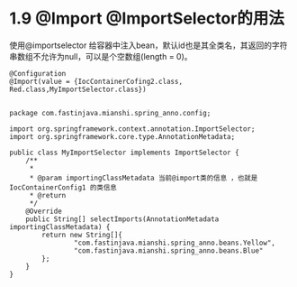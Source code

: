 # 1.9 @Import @ImportSelector的用法


使用@importselector 给容器中注入bean，默认id也是其全类名，其返回的字符串数组不允许为null，可以是个空数组(length = 0)。

```
@Configuration
@Import(value = {IocContainerCofing2.class, Red.class,MyImportSelector.class})
```


```

package com.fastinjava.mianshi.spring_anno.config;

import org.springframework.context.annotation.ImportSelector;
import org.springframework.core.type.AnnotationMetadata;

public class MyImportSelector implements ImportSelector {
    /**
     *
     * @param importingClassMetadata 当前@import类的信息 ，也就是IocContainerConfig1 的类信息
     * @return
     */
    @Override
    public String[] selectImports(AnnotationMetadata importingClassMetadata) {
        return new String[]{
                "com.fastinjava.mianshi.spring_anno.beans.Yellow",
                "com.fastinjava.mianshi.spring_anno.beans.Blue"
        };
    }
}


```